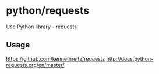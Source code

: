 # python/requests
Use Python library - requests

## Usage
https://github.com/kennethreitz/requests
http://docs.python-requests.org/en/master/

